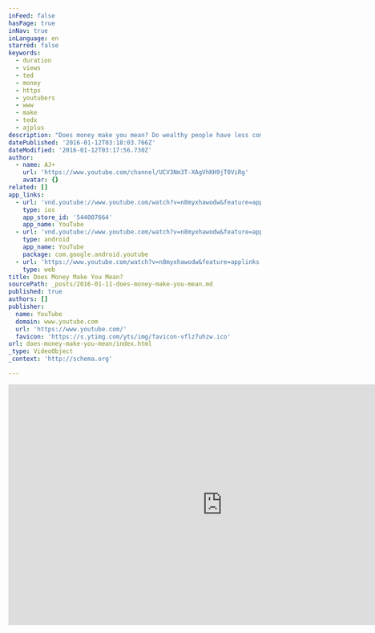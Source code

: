 ```yaml
---
inFeed: false
hasPage: true
inNav: true
inLanguage: en
starred: false
keywords:
  - duration
  - views
  - ted
  - money
  - https
  - youtubers
  - www
  - make
  - tedx
  - ajplus
description: "Does money make you mean? Do wealthy people have less compassion than poor people? Find out in this mini version of Paul Piff's TEDx Talk, \"Does Money Make You Mean?\""
datePublished: '2016-01-12T03:18:03.766Z'
dateModified: '2016-01-12T03:17:56.730Z'
author:
  - name: AJ+
    url: 'https://www.youtube.com/channel/UCV3Nm3T-XAgVhKH9jT0ViRg'
    avatar: {}
related: []
app_links:
  - url: 'vnd.youtube://www.youtube.com/watch?v=n8myxhawodw&feature=applinks'
    type: ios
    app_store_id: '544007664'
    app_name: YouTube
  - url: 'vnd.youtube://www.youtube.com/watch?v=n8myxhawodw&feature=applinks'
    type: android
    app_name: YouTube
    package: com.google.android.youtube
  - url: 'https://www.youtube.com/watch?v=n8myxhawodw&feature=applinks'
    type: web
title: Does Money Make You Mean?
sourcePath: _posts/2016-01-11-does-money-make-you-mean.md
published: true
authors: []
publisher:
  name: YouTube
  domain: www.youtube.com
  url: 'https://www.youtube.com/'
  favicon: 'https://s.ytimg.com/yts/img/favicon-vflz7uhzw.ico'
url: does-money-make-you-mean/index.html
_type: VideoObject
_context: 'http://schema.org'

---
```

<iframe src="https://cdn.embedly.com/widgets/media.html?src=https%3A%2F%2Fwww.youtube.com%2Fembed%2Fn8myxhawodw%3Ffeature%3Doembed&amp;url=https%3A%2F%2Fwww.youtube.com%2Fwatch%3Fv%3Dn8myxhawodw&amp;image=https%3A%2F%2Fi.ytimg.com%2Fvi%2Fn8myxhawodw%2Fhqdefault.jpg&amp;key=b7d04c9b404c499eba89ee7072e1c4f7&amp;type=text%2Fhtml&amp;schema=youtube" width="854" height="480" scrolling="no" frameborder="0" allowfullscreen="allowfullscreen" style=""></iframe>